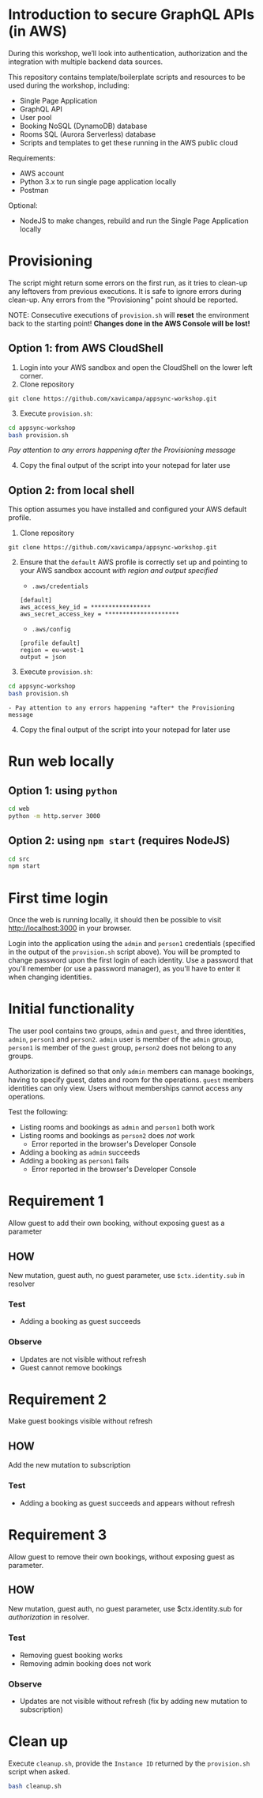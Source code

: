 # Introduction to secure GraphQL APIs (in AWS)
During this workshop, we’ll look into authentication, authorization and the integration with multiple backend data sources.

This repository contains template/boilerplate scripts and resources to be used during the workshop, including:
- Single Page Application
- GraphQL API
- User pool
- Booking NoSQL (DynamoDB) database
- Rooms SQL (Aurora Serverless) database
- Scripts and templates to get these running in the AWS public cloud

Requirements:
- AWS account
- Python 3.x to run single page application locally
- Postman

Optional:
- NodeJS to make changes, rebuild and run the Single Page Application locally

# Provisioning
The script might return some errors on the first run, as it tries to clean-up any leftovers from previous executions. It is safe to ignore errors during clean-up. Any errors from the "Provisioning" point should be reported.

NOTE: Consecutive executions of `provision.sh` will **reset** the environment back to the starting point! **Changes done in the AWS Console will be lost!**

## Option 1: from AWS CloudShell
1. Login into your AWS sandbox and open the CloudShell on the lower left corner.
2. Clone repository
```
git clone https://github.com/xavicampa/appsync-workshop.git
```
3. Execute `provision.sh`:

```bash
cd appsync-workshop
bash provision.sh

```
*Pay attention to any errors happening *after* the Provisioning message*

4. Copy the final output of the script into your notepad for later use

## Option 2: from local shell
This option assumes you have installed and configured your AWS default profile.

1. Clone repository
```
git clone https://github.com/xavicampa/appsync-workshop.git
```
2. Ensure that the `default` AWS profile is correctly set up and pointing to your AWS sandbox account *with region and output specified*

    - `.aws/credentials`
    ```
    [default]
    aws_access_key_id = *****************
    aws_secret_access_key = *********************
    ```

    - `.aws/config`
    ```
    [profile default]
    region = eu-west-1
    output = json
    ```
3. Execute `provision.sh`:

```bash
cd appsync-workshop
bash provision.sh

```
    - Pay attention to any errors happening *after* the Provisioning message

4. Copy the final output of the script into your notepad for later use

# Run web locally
## Option 1: using `python`
```bash
cd web
python -m http.server 3000
```

## Option 2: using `npm start` (requires NodeJS)
```bash
cd src
npm start
```
# First time login
Once the web is running locally, it should then be possible to visit [http://localhost:3000](http://localhost:3000) in your browser.

Login into the application using the `admin` and `person1` credentials (specified in the output of the `provision.sh` script above). You will be prompted to change password upon the first login of each identity. Use a password that you'll remember (or use a password manager), as you'll have to enter it when changing identities.

# Initial functionality
The user pool contains two groups, `admin` and `guest`, and three identities, `admin`, `person1` and `person2`. `admin` user is member of the `admin` group, `person1` is member of the `guest` group, `person2` does not belong to any groups.

Authorization is defined so that only `admin` members can manage bookings, having to specify guest, dates and room for the operations. `guest` members identities can only view. Users without memberships cannot access any operations.

Test the following:
- Listing rooms and bookings as `admin` and `person1` both work
- Listing rooms and bookings as `person2` does *not* work
    - Error reported in the browser's Developer Console
- Adding a booking as `admin` succeeds
- Adding a booking as `person1` fails
    - Error reported in the browser's Developer Console

# Requirement 1
Allow guest to add their own booking, without exposing guest as a parameter

## HOW
New mutation, guest auth, no guest parameter, use `$ctx.identity.sub` in resolver

### Test
- Adding a booking as guest succeeds

### Observe
- Updates are not visible without refresh
- Guest cannot remove bookings

# Requirement 2
Make guest bookings visible without refresh

## HOW
Add the new mutation to subscription

### Test
- Adding a booking as guest succeeds and appears without refresh

# Requirement 3
Allow guest to remove their own bookings, without exposing guest as parameter.

## HOW
New mutation, guest auth, no guest parameter, use $ctx.identity.sub for *authorization* in resolver.

### Test
- Removing guest booking works
- Removing admin booking does not work

### Observe
- Updates are not visible without refresh (fix by adding new mutation to subscription)

# Clean up
Execute `cleanup.sh`, provide the `Instance ID` returned by the `provision.sh` script when asked.
```bash
bash cleanup.sh
```
